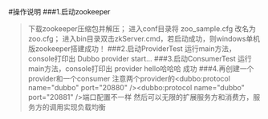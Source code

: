 #操作说明
###1.启动zookeeper
>下载zookeeper压缩包并解压；
>进入conf目录将 zoo_sample.cfg 改名为 zoo.cfg；
>进入bin目录双击zkServer.cmd，若启动成功，则windows单机版zookeeper搭建成功！
###2.启动ProviderTest
>运行main方法，console打印出 Dubbo provider start...
###3.启动ConsumerTest
>运行main方法，console打印出 provider hello哈哈哈  成功
###4.再创建一个provider和一个consumer
>注意两个provider的<dubbo:protocol name="dubbo" port="20880" /><dubbo:protocol name="dubbo" port="20881" />端口配置不一样
>然后可以无限的扩展服务方和消费方，服务方的调用实现负载均衡
